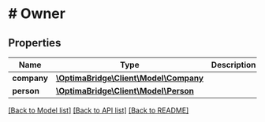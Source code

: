 # # Owner

## Properties

Name | Type | Description | Notes
------------ | ------------- | ------------- | -------------
**company** | [**\OptimaBridge\Client\Model\Company**](Company.md) |  | [optional]
**person** | [**\OptimaBridge\Client\Model\Person**](Person.md) |  | [optional]

[[Back to Model list]](../../README.md#models) [[Back to API list]](../../README.md#endpoints) [[Back to README]](../../README.md)
